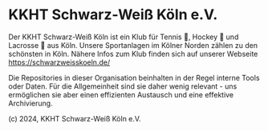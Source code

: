 # KKHT Schwarz-Weiß Köln e.V.

Der KKHT Schwarz-Weiß Köln ist ein Klub für Tennis 🎾, Hockey 🏒 und Lacrosse 🥍 aus Köln. Unsere Sportanlagen im Kölner Norden zählen zu den schönsten in Köln. Nähere Infos zum Klub finden sich auf unserer Webseite https://schwarzweisskoeln.de/

Die Repositories in dieser Organisation beinhalten in der Regel interne Tools oder Daten. Für die Allgemeinheit sind sie daher wenig relevant - uns ermöglichen sie aber einen effizienten Austausch und eine effektive Archivierung.

(c) 2024, KKHT Schwarz-Weiß Köln e.V.

